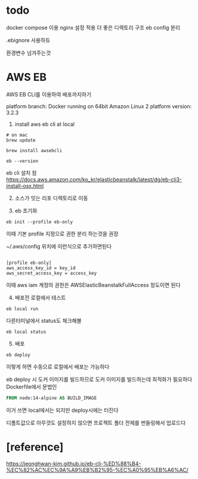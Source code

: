 # todo

docker compose 이용 
nginx 설정 적용
더 좋은 디렉토리 구조
eb config 분리

.ebignore 사용하듀

환경변수 넘겨주는것


# AWS EB

AWS EB CLI를 이용하여 배포까지하기

platform branch: Docker running on 64bit Amazon Linux 2
platform version: 3.2.3


1. install aws eb cli at local

```shell
# on mac 
brew update

brew install awsebcli

eb --version
```

eb cli 설치 참
https://docs.aws.amazon.com/ko_kr/elasticbeanstalk/latest/dg/eb-cli3-install-osx.html

2. 소스가 잇는 리포 디렉토리로 이동

3. eb 초기화

```shell
eb init --profile eb-only

```

이때 기본 profile 지정으로 권한 분리 하는것을 권장

~/.aws/config 위치에 이런식으로 추가하면된다

```

[profile eb-only]
aws_access_key_id = key_id
aws_secret_access_key = access_key
```

이때 aws iam 계정의 권한은 AWSElasticBeanstalkFullAccess 정도이면 된다

4. 배포전 로컬에서 테스트

```shell
eb local run
```

다른터미널에서 status도 체크해볼

```shell
eb local status
```


5. 배포

```shell
eb deploy
```
이렇게 하면 수동으로 로컬에서 배포는 가능하다 

eb deploy 시 도커 이미지를 빌드하므로 도커 이미지를 빌드하는데 최적화가 필요하다
Dockerfile에서 문법인 

```dockerfile
FROM node:14-alpine AS BUILD_IMAGE
```
이거 쓰면 local에서는 되지만 deploy시에는 터진다


디폴트값으로 아무것도 설정하지 않으면 프로젝트 폴더 전체를 번들링해서 업로드다

# [reference]
https://jeonghwan-kim.github.io/eb-cli-%ED%88%B4-%EC%82%AC%EC%9A%A9%EB%B2%95-%EC%A0%95%EB%A6%AC/

